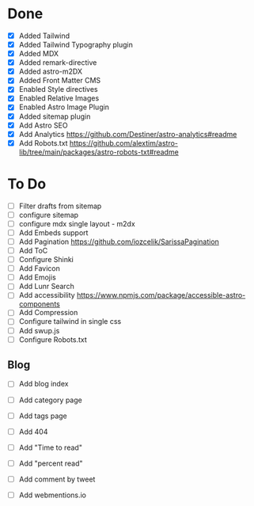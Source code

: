 # Done

- [x] Added Tailwind
- [x] Added Tailwind Typography plugin
- [x] Added MDX
- [x] Added remark-directive
- [x] Added astro-m2DX
- [x] Added Front Matter CMS
- [x] Enabled Style directives
- [x] Enabled Relative Images
- [x] Enabled Astro Image Plugin
- [x] Added sitemap plugin
- [x] Add Astro SEO             
- [x] Add Analytics https://github.com/Destiner/astro-analytics#readme
- [x] Add Robots.txt https://github.com/alextim/astro-lib/tree/main/packages/astro-robots-txt#readme

# To Do

- [ ] Filter drafts from sitemap
- [ ] configure sitemap
- [ ] configure mdx single layout - m2dx
- [ ] Add Embeds support
- [ ] Add Pagination https://github.com/iozcelik/SarissaPagination
- [ ] Add ToC
- [ ] Configure Shinki
- [ ] Add Favicon
- [ ] Add Emojis
- [ ] Add Lunr Search
- [ ] Add accessibility https://www.npmjs.com/package/accessible-astro-components
- [ ] Add Compression
- [ ] Configure tailwind in single css
- [ ] Add swup.js
- [ ] Configure Robots.txt

## Blog
- [ ] Add blog index
- [ ] Add category page
- [ ] Add tags page
- [ ] Add 404
- [ ] Add "Time to read"
- [ ] Add "percent read"
- [ ] Add comment by tweet
- [ ] Add webmentions.io

